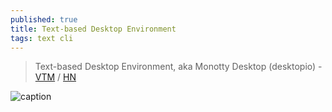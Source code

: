 ```yaml
---
published: true
title: Text-based Desktop Environment
tags: text cli
---
```

> Text-based Desktop Environment, aka Monotty Desktop (desktopio) - [VTM](https://vtm.netxs.online/) / [HN](https://news.ycombinator.com/item?id=24243521)

![caption](https://dice.netxs.online/cloud/vtm/mde_banner.png) <!-- .element height="50%" width="50% ustify-content="left" -->
